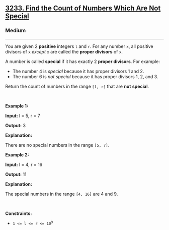<h2><a href="https://leetcode.com/problems/find-the-count-of-numbers-which-are-not-special/">3233. Find the Count of Numbers Which Are Not Special</a></h2><h3>Medium</h3><hr><div><p>You are given 2 <strong>positive</strong> integers <code>l</code> and <code>r</code>. For any number <code>x</code>, all positive divisors of <code>x</code> <em>except</em> <code>x</code> are called the <strong>proper divisors</strong> of <code>x</code>.</p>

<p>A number is called <strong>special</strong> if it has exactly 2 <strong>proper divisors</strong>. For example:</p>

<ul>
	<li>The number 4 is <em>special</em> because it has proper divisors 1 and 2.</li>
	<li>The number 6 is <em>not special</em> because it has proper divisors 1, 2, and 3.</li>
</ul>

<p>Return the count of numbers in the range <code>[l, r]</code> that are <strong>not</strong> <strong>special</strong>.</p>

<p>&nbsp;</p>
<p><strong class="example">Example 1:</strong></p>

<div class="example-block">
<p><strong>Input:</strong> <span class="example-io">l = 5, r = 7</span></p>

<p><strong>Output:</strong> <span class="example-io">3</span></p>

<p><strong>Explanation:</strong></p>

<p>There are no special numbers in the range <code>[5, 7]</code>.</p>
</div>

<p><strong class="example">Example 2:</strong></p>

<div class="example-block">
<p><strong>Input:</strong> <span class="example-io">l = 4, r = 16</span></p>

<p><strong>Output:</strong> <span class="example-io">11</span></p>

<p><strong>Explanation:</strong></p>

<p>The special numbers in the range <code>[4, 16]</code> are 4 and 9.</p>
</div>

<p>&nbsp;</p>
<p><strong>Constraints:</strong></p>

<ul>
	<li><code>1 &lt;= l &lt;= r &lt;= 10<sup>9</sup></code></li>
</ul>
</div>
